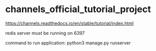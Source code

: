 # channels_official_tutorial_project

https://channels.readthedocs.io/en/stable/tutorial/index.html

redis server must be running on 6397

command to run application: python3 manage.py runserver
